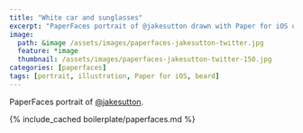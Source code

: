```yaml
---
title: "White car and sunglasses"
excerpt: "PaperFaces portrait of @jakesutton drawn with Paper for iOS on an iPad."
image: 
  path: &image /assets/images/paperfaces-jakesutton-twitter.jpg 
  feature: *image
  thumbnail: /assets/images/paperfaces-jakesutton-twitter-150.jpg
categories: [paperfaces]
tags: [portrait, illustration, Paper for iOS, beard]
---
```


PaperFaces portrait of [@jakesutton](https://twitter.com/jakesutton).

{% include_cached boilerplate/paperfaces.md %}
